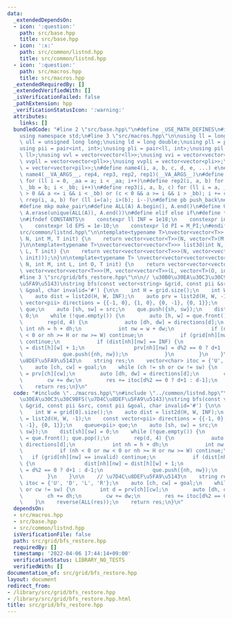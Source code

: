 ```yaml
---
data:
  _extendedDependsOn:
  - icon: ':question:'
    path: src/base.hpp
    title: src/base.hpp
  - icon: ':x:'
    path: src/common/listnd.hpp
    title: src/common/listnd.hpp
  - icon: ':question:'
    path: src/macros.hpp
    title: src/macros.hpp
  _extendedRequiredBy: []
  _extendedVerifiedWith: []
  _isVerificationFailed: false
  _pathExtension: hpp
  _verificationStatusIcon: ':warning:'
  attributes:
    links: []
  bundledCode: "#line 2 \"src/base.hpp\"\n#define _USE_MATH_DEFINES\n#include <bits/stdc++.h>\n\
    using namespace std;\n#line 3 \"src/macros.hpp\"\n\nusing ll = long long;\nusing\
    \ ull = unsigned long long;\nusing ld = long double;\nusing pll = pair<ll, ll>;\n\
    using pii = pair<int, int>;\nusing pli = pair<ll, int>;\nusing pil = pair<int,\
    \ ll>;\nusing vvl = vector<vector<ll>>;\nusing vvi = vector<vector<int>>;\nusing\
    \ vvpll = vector<vector<pll>>;\nusing vvpli = vector<vector<pli>>;\nusing vvpil\
    \ = vector<vector<pil>>;\n#define name4(i, a, b, c, d, e, ...) e\n#define rep(...)\
    \ name4(__VA_ARGS__, rep4, rep3, rep2, rep1)(__VA_ARGS__)\n#define rep1(i, a)\
    \ for (ll i = 0, _aa = a; i < _aa; i++)\n#define rep2(i, a, b) for (ll i = a,\
    \ _bb = b; i < _bb; i++)\n#define rep3(i, a, b, c) for (ll i = a, _bb = b; (c\
    \ > 0 && a <= i && i < _bb) or (c < 0 && a >= i && i > _bb); i += c)\n#define\
    \ rrep(i, a, b) for (ll i=(a); i>(b); i--)\n#define pb push_back\n#define eb emplace_back\n\
    #define mkp make_pair\n#define ALL(A) A.begin(), A.end()\n#define UNIQUE(A) sort(ALL(A)),\
    \ A.erase(unique(ALL(A)), A.end())\n#define elif else if\n#define tostr to_string\n\
    \n#ifndef CONSTANTS\n    constexpr ll INF = 1e18;\n    constexpr int MOD = 1000000007;\n\
    \    constexpr ld EPS = 1e-10;\n    constexpr ld PI = M_PI;\n#endif\n#line 3 \"\
    src/common/listnd.hpp\"\n\ntemplate<typename T>\nvector<vector<T>> list2d(int\
    \ N, int M, T init) {\n    return vector<vector<T>>(N, vector<T>(M, init));\n\
    }\n\ntemplate<typename T>\nvector<vector<vector<T>>> list3d(int N, int M, int\
    \ L, T init) {\n    return vector<vector<vector<T>>>(N, vector<vector<T>>(M, vector<T>(L,\
    \ init)));\n}\n\ntemplate<typename T> \nvector<vector<vector<vector<T>>>> list4d(int\
    \ N, int M, int L, int O, T init) {\n    return vector<vector<vector<vector<T>>>>(N,\
    \ vector<vector<vector<T>>>(M, vector<vector<T>>(L, vector<T>(O, init))));\n}\n\
    #line 3 \"src/grid/bfs_restore.hpp\"\n\n// \u30B0\u30EA\u30C3\u30C9BFS(\u7D4C\u8DEF\
    \u5FA9\u5143)\nstring bfs(const vector<string> &grid, const pii &src, const pii\
    \ &goal, char invalid='#') {\n\n    int H = grid.size();\n    int W = grid[0].size();\n\
    \    auto dist = list2d(H, W, INF);\n    auto prv = list2d(H, W, -1);\n    const\
    \ vector<pii> directions = {{-1, 0}, {1, 0}, {0, -1}, {0, 1}};\n    queue<pii>\
    \ que;\n    auto [sh, sw] = src;\n    que.push({sh, sw});\n    dist[sh][sw] =\
    \ 0;\n    while (!que.empty()) {\n        auto [h, w] = que.front(); que.pop();\n\
    \        rep(d, 4) {\n            auto [dh, dw] = directions[d];\n           \
    \ int nh = h + dh;\n            int nw = w + dw;\n            if (nh < 0 or nw\
    \ < 0 or nh >= H or nw >= W) continue;\n            if (grid[nh][nw] == invalid)\
    \ continue;\n            if (dist[nh][nw] == INF) {\n                dist[nh][nw]\
    \ = dist[h][w] + 1;\n                prv[nh][nw] = d%2 == 0 ? d+1 : d-1;\n   \
    \             que.push({nh, nw});\n            }\n        }\n    }\n\n    // \u7D4C\
    \u8DEF\u5FA9\u5143\n    string res;\n    vector<char> itoc = {'U', 'D', 'L', 'R'};\n\
    \    auto [ch, cw] = goal;\n    while (ch != sh or cw != sw) {\n        int d\
    \ = prv[ch][cw];\n        auto [dh, dw] = directions[d];\n        ch += dh;\n\
    \        cw += dw;\n        res += itoc[d%2 == 0 ? d+1 : d-1];\n    }\n    reverse(ALL(res));\n\
    \    return res;\n}\n"
  code: "#include \"../macros.hpp\"\n#include \"../common/listnd.hpp\"\n\n// \u30B0\
    \u30EA\u30C3\u30C9BFS(\u7D4C\u8DEF\u5FA9\u5143)\nstring bfs(const vector<string>\
    \ &grid, const pii &src, const pii &goal, char invalid='#') {\n\n    int H = grid.size();\n\
    \    int W = grid[0].size();\n    auto dist = list2d(H, W, INF);\n    auto prv\
    \ = list2d(H, W, -1);\n    const vector<pii> directions = {{-1, 0}, {1, 0}, {0,\
    \ -1}, {0, 1}};\n    queue<pii> que;\n    auto [sh, sw] = src;\n    que.push({sh,\
    \ sw});\n    dist[sh][sw] = 0;\n    while (!que.empty()) {\n        auto [h, w]\
    \ = que.front(); que.pop();\n        rep(d, 4) {\n            auto [dh, dw] =\
    \ directions[d];\n            int nh = h + dh;\n            int nw = w + dw;\n\
    \            if (nh < 0 or nw < 0 or nh >= H or nw >= W) continue;\n         \
    \   if (grid[nh][nw] == invalid) continue;\n            if (dist[nh][nw] == INF)\
    \ {\n                dist[nh][nw] = dist[h][w] + 1;\n                prv[nh][nw]\
    \ = d%2 == 0 ? d+1 : d-1;\n                que.push({nh, nw});\n            }\n\
    \        }\n    }\n\n    // \u7D4C\u8DEF\u5FA9\u5143\n    string res;\n    vector<char>\
    \ itoc = {'U', 'D', 'L', 'R'};\n    auto [ch, cw] = goal;\n    while (ch != sh\
    \ or cw != sw) {\n        int d = prv[ch][cw];\n        auto [dh, dw] = directions[d];\n\
    \        ch += dh;\n        cw += dw;\n        res += itoc[d%2 == 0 ? d+1 : d-1];\n\
    \    }\n    reverse(ALL(res));\n    return res;\n}\n"
  dependsOn:
  - src/macros.hpp
  - src/base.hpp
  - src/common/listnd.hpp
  isVerificationFile: false
  path: src/grid/bfs_restore.hpp
  requiredBy: []
  timestamp: '2022-04-06 17:44:14+09:00'
  verificationStatus: LIBRARY_NO_TESTS
  verifiedWith: []
documentation_of: src/grid/bfs_restore.hpp
layout: document
redirect_from:
- /library/src/grid/bfs_restore.hpp
- /library/src/grid/bfs_restore.hpp.html
title: src/grid/bfs_restore.hpp
---
```

